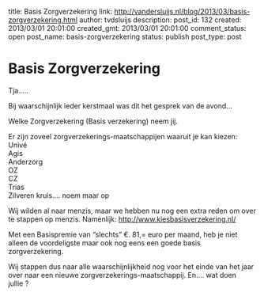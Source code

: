 title: Basis Zorgverzekering
link: http://vandersluijs.nl/blog/2013/03/basis-zorgverzekering.html
author: tvdsluijs
description: 
post_id: 132
created: 2013/03/01 20:01:00
created_gmt: 2013/03/01 20:01:00
comment_status: open
post_name: basis-zorgverzekering
status: publish
post_type: post

# Basis Zorgverzekering

Tja…..  
  
Bij waarschijnlijk ieder kerstmaal was dit het gesprek van de avond…  
  
Welke Zorgverzekering (Basis verzekering) neem jij.  
  
Er zijn zoveel zorgverzekerings-maatschappijen waaruit je kan kiezen:  
Univé  
Agis  
Anderzorg  
OZ  
CZ  
Trias  
Zilveren kruis…. noem maar op  
  
Wij wilden al naar menzis, maar we hebben nu nog een extra reden om over te stappen op menzis. Namenlijk: <http://www.kiesbasisverzekering.nl/>   
  
Met een Basispremie van “slechts” €. 81,= euro per maand, heb je niet alleen de voordeligste maar ook nog eens een goede basis zorgverzekering.  
  
Wij stappen dus naar alle waarschijnlijkheid nog voor het einde van het jaar over naar een nieuwe zorgverzekerings-maatschappij. En…. wat doen jullie ?
